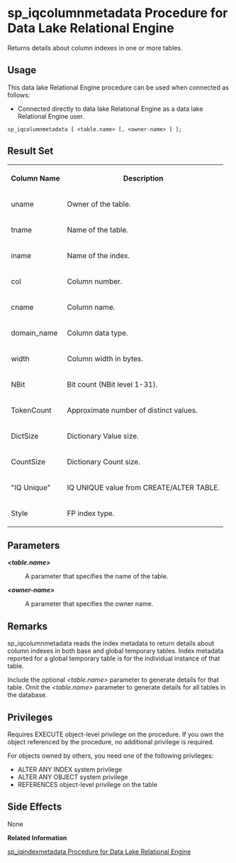 <!-- loioa87e284f84f21015b893da0ff4572d65 -->

# sp\_iqcolumnmetadata Procedure for Data Lake Relational Engine

Returns details about column indexes in one or more tables.



<a name="loioa87e284f84f21015b893da0ff4572d65__section_vt2_cwh_b4b"/>

## Usage

This data lake Relational Engine procedure can be used when connected as follows:

-   Connected directly to data lake Relational Engine as a data lake Relational Engine user.



```
sp_iqcolumnmetadata [ <table.name> [, <owner-name> ] ];
```



<a name="loioa87e284f84f21015b893da0ff4572d65__section_wtj_yl4_tvb"/>

## Result Set


<table>
<tr>
<th valign="top">

Column Name

</th>
<th valign="top">

Description

</th>
</tr>
<tr>
<td valign="top">

uname

</td>
<td valign="top">

Owner of the table.

</td>
</tr>
<tr>
<td valign="top">

tname

</td>
<td valign="top">

Name of the table.

</td>
</tr>
<tr>
<td valign="top">

iname

</td>
<td valign="top">

Name of the index.

</td>
</tr>
<tr>
<td valign="top">

col

</td>
<td valign="top">

Column number.

</td>
</tr>
<tr>
<td valign="top">

cname

</td>
<td valign="top">

Column name.

</td>
</tr>
<tr>
<td valign="top">

domain\_name

</td>
<td valign="top">

Column data type.

</td>
</tr>
<tr>
<td valign="top">

width

</td>
<td valign="top">

Column width in bytes.

</td>
</tr>
<tr>
<td valign="top">

NBit

</td>
<td valign="top">

Bit count \(NBit level 1-31\).

</td>
</tr>
<tr>
<td valign="top">

TokenCount

</td>
<td valign="top">

Approximate number of distinct values.

</td>
</tr>
<tr>
<td valign="top">

DictSize

</td>
<td valign="top">

Dictionary Value size.

</td>
</tr>
<tr>
<td valign="top">

CountSize

</td>
<td valign="top">

Dictionary Count size.

</td>
</tr>
<tr>
<td valign="top">

"IQ Unique"

</td>
<td valign="top">

IQ UNIQUE value from CREATE/ALTER TABLE.

</td>
</tr>
<tr>
<td valign="top">

Style

</td>
<td valign="top">

FP index type.

</td>
</tr>
</table>



## Parameters


<dl>
<dt><b>

*<table.name\>*

</b></dt>
<dd>

A parameter that specifies the name of the table.



</dd><dt><b>

*<owner-name\>*

</b></dt>
<dd>

A parameter that specifies the owner name.



</dd>
</dl>



<a name="loioa87e284f84f21015b893da0ff4572d65__section_rqy_bvz_mbb"/>

## Remarks

sp\_iqcolumnmetadata reads the index metadata to return details about column indexes in both base and global temporary tables. Index metadata reported for a global temporary table is for the individual instance of that table.

Include the optional *<table.name\>* parameter to generate details for that table. Omit the *<table.name\>* parameter to generate details for all tables in the database.



## Privileges

Requires EXECUTE object-level privilege on the procedure. If you own the object referenced by the procedure, no additional privilege is required.

For objects owned by others, you need one of the following privileges:

-   ALTER ANY INDEX system privilege
-   ALTER ANY OBJECT system privilege
-   REFERENCES object-level privilege on the table



## Side Effects

None

**Related Information**  


[sp\_iqindexmetadata Procedure for Data Lake Relational Engine](sp-iqindexmetadata-procedure-for-data-lake-relational-engine-a5ad0e4.md "Displays index metadata for a given index.")

